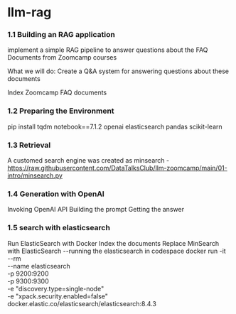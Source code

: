 # llm-rag
### 1.1 Building an RAG application 

implement a simple RAG pipeline to answer questions about the FAQ Documents from Zoomcamp courses

What we will do:
Create a Q&A system for answering questions about these documents

Index Zoomcamp FAQ documents


### 1.2 Preparing the Environment
pip install tqdm notebook==7.1.2 openai elasticsearch pandas scikit-learn 

### 1.3 Retrieval
A customed search engine was created as minsearch - https://raw.githubusercontent.com/DataTalksClub/llm-zoomcamp/main/01-intro/minsearch.py

### 1.4 Generation with OpenAI
Invoking OpenAI API
Building the prompt
Getting the answer

### 1.5 search with elasticsearch 
Run ElasticSearch with Docker
Index the documents
Replace MinSearch with ElasticSearch
--running the elasticsearch in codespace
docker run -it \
    --rm \
    --name elasticsearch \
    -p 9200:9200 \
    -p 9300:9300 \
    -e "discovery.type=single-node" \
    -e "xpack.security.enabled=false" \
    docker.elastic.co/elasticsearch/elasticsearch:8.4.3

